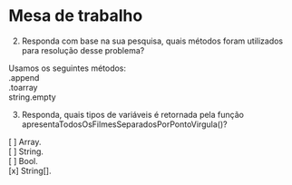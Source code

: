 # Mesa de trabalho

2. Responda com base na sua pesquisa, quais métodos foram utilizados para resolução desse problema?

Usamos os seguintes métodos:\
.append\
.toarray\
string.empty

3. Responda, quais tipos de variáveis é retornada  pela função apresentaTodosOsFilmesSeparadosPorPontoVirgula()?

[ ] Array.\
[ ] String.\
[ ] Bool.\
[x] String[].
